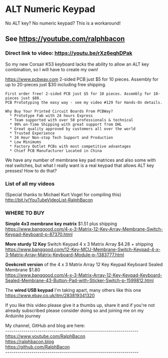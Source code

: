 # ALT Numeric Keypad
No ALT key? No numeric keypad? This is a workaround!

## See https://youtube.com/ralphbacon  
### Direct link to video: https://youtu.be/rXz6eqhDPak  

So my new Corsair K53 keyboard lacks the ability to allow an ALT key combination, so I will have to create my own!

https://www.pcbway.com 2-sided PCB just $5 for 10 pieces. Assembly for up to 20-pieces just $30 including free shipping.
```
First order free! 2-sided PCB just $5 for 10 pieces. Assembly for 10-pieces just $88.
PCB Prototyping the easy way - see my video #129 for Hands-On details.

Why Buy Your Printed Circuit Boards From PCBWay?  
  * Prototype Fab with 24 hours Express  
  * Team supported with over 50 professionals & technical  
  * 99% on-Time Shipping with great support from DHL  
  * Great quality approved by customers all over the world  
  * Trusted Experience  
  * 24 Hour Non-stop Tech Support and Production  
  * Low Minimums  
  * Factory Outlet PCBs with most competitive advantages  
  * Chief PCB Manufacturer Located in China 
```

We have any number of membrane key pad matrices and also some with real switches, but what I really want is a real keypad that allows ALT key presses! How to do that?

### List of all my videos
(Special thanks to Michael Kurt Vogel for compiling this)  
http://bit.ly/YouTubeVideoList-RalphBacon

### WHERE TO BUY

**Simple 4x3 membrane key matrix** $1.51 plus shipping  
https://www.banggood.com/4-x-3-Matrix-12-Key-Array-Membrane-Switch-Keypad-Keyboard-p-87370.html  

**More sturdy 12 Key** Switch Keypad 4 x 3 Matrix Array $4.28 + shipping  
https://www.banggood.com/12-Key-MCU-Membrane-Switch-Keypad-4-x-3-Matrix-Array-Matrix-Keyboard-Module-p-1383777.html  

**Geekcreit version** of the 4 x 3 Matrix Array 12 Key Keypad Keyboard Sealed Membrane $1.80  
https://www.banggood.com/4-x-3-Matrix-Array-12-Key-Keypad-Keyboard-Sealed-Membrane-43-Button-Pad-with-Sticker-Switch-p-1599812.html  
 
The **wired USB keypad** I'm taking apart, many others like this one  
https://www.ebay.co.uk/itm/283819341320  

If you like this video please give it a thumbs up, share it and if you're not already subscribed please consider doing so and joining me on my Arduinite journey

My channel, GitHub and blog are here:  
\------------------------------------------------------------------  
https://www.youtube.com/RalphBacon  
https://ralphbacon.blog  
https://github.com/RalphBacon  
\------------------------------------------------------------------

```

